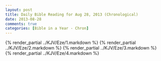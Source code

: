 ```yaml
---
layout: post
title: Daily Bible Reading for Aug 28, 2013 (Chronological)
date: 2013-08-28
comments: true
categories: [Bible in a Year - Chron]
---
```

{% render_partial ../KJV/Eze/1.markdown %}
{% render_partial ../KJV/Eze/2.markdown %}
{% render_partial ../KJV/Eze/3.markdown %}
{% render_partial ../KJV/Eze/4.markdown %}
